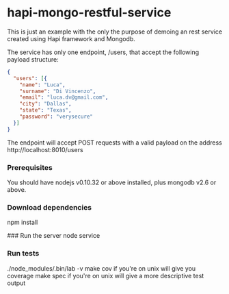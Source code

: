 # hapi-mongo-restful-service
This is just an example with the only the purpose of demoing an rest service created using Hapi framework and Mongodb.

The service has only one endpoint, /users, that accept the following payload structure: 

```json
{
  "users": [{
    "name": "Luca",
    "surname": "Di Vincenzo",
    "email": "luca.dv@gmail.com",
    "city": "Dallas",
    "state": "Texas",
    "password": "verysecure"
  }]
}
```

The endpoint will accept POST requests with a valid payload on the address http://localhost:8010/users

### Prerequisites 
You should have nodejs v0.10.32 or above installed, plus mongodb v2.6 or above. 

### Download dependencies
npm install 

### Run the server
node service

### Run tests
./node_modules/.bin/lab -v
make cov if you're on unix will give you coverage
make spec if you're on unix will give a more descriptive test output